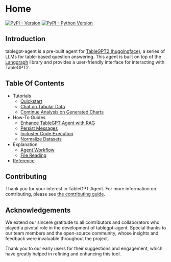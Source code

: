 # Home

[![PyPI - Version](https://img.shields.io/pypi/v/tablegpt-agent.svg)](https://pypi.org/project/tablegpt-agent)
[![PyPI - Python Version](https://img.shields.io/pypi/pyversions/tablegpt-agent.svg)](https://pypi.org/project/tablegpt-agent)

## Introduction

tablegpt-agent is a pre-built agent for [TableGPT2 (huggingface)](https://huggingface.co/tablegpt/TableGPT2-7B), a series of LLMs for table-based question answering. This agent is built on top of the [Langgraph](https://www.langchain.com/langgraph) library and provides a user-friendly interface for interacting with TableGPT2.

## Table Of Contents

<!-- mkdocs requires 4 space to intent the list -->
- Tutorials
    - [Quickstart](tutorials/quick-start.ipynb)
    - [Chat on Tabular Data](tutorials/chat-on-tabular-data.ipynb)
    - [Continue Analysis on Generated Charts](tutorials/continue-analysis-on-generated-charts.ipynb)
- How-To Guides
    - [Enhance TableGPT Agent with RAG](howto/retrieval.md)
    - [Persist Messages](howto/persist-messages.ipynb)
    - [Incluster Code Execution](howto/incluster-code-execution.md)
    - [Normalize Datasets](howto/normalize-datasets.md)
- Explanation
    - [Agent Workflow](explanation/agent-workflow.md)
    - [File Reading](explanation/file-reading.md)
- [Reference](reference.md)

## Contributing

Thank you for your interest in TableGPT Agent. For more information on contributing, please see [the contributing guide](https://github.com/tablegpt/tablegpt-agent/blob/main/CONTRIBUTING.md).

## Acknowledgements

We extend our sincere gratitude to all contributors and collaborators who played a pivotal role in the development of tablegpt-agent. Special thanks to our team members and the open-source community, whose insights and feedback were invaluable throughout the project.

Thank you to our early users for their suggestions and engagement, which have greatly helped in refining and enhancing this tool.
